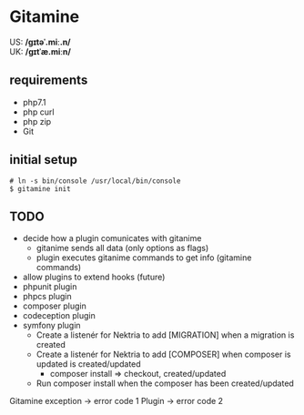 # Gitamine 

US: **/ɡɪtəˈ.miː.n/** \
UK: **/ɡɪtˈæ.miːn/**

## requirements

* php7.1
* php curl
* php zip
* Git

## initial setup

```
# ln -s bin/console /usr/local/bin/console
$ gitamine init
```

## TODO

- decide how a plugin comunicates with gitanime 
    * gitanime sends all data (only options as flags)
    * plugin executes gitanime commands to get info (gitamine commands)
- allow plugins to extend hooks (future)
- phpunit plugin
- phpcs plugin
- composer plugin
- codeception plugin
- symfony plugin
    * Create a listenér for Nektria to add [MIGRATION] when a migration is created
    * Create a listenér for Nektria to add [COMPOSER] when composer is updated is created/updated
        * composer install => checkout, created/updated
    * Run composer install when the composer has been created/updated

Gitamine exception -> error code 1
Plugin             -> error code 2
